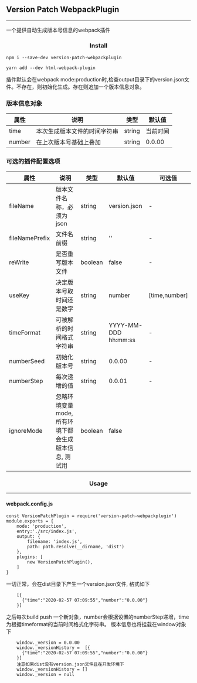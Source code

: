 
## Version Patch WebpackPlugin
****
一个提供自动生成版本号信息的webpack插件

### <center>Install</center>
`
npm i --save-dev version-patch-webpackplugin
`

`
yarn add --dev html-webpack-plugin
` 

插件默认会在webpack mode:production时,检查output目录下的version.json文件。不存在，则初始化生成。存在则追加一个版本信息对象。

### 版本信息对象
| 属性          |      说明           | 类型 | 默认值   |
| ------------ | ---------------------- | ------- |------- | 
| time         |  本次生成版本文件的时间字符串   | string | 当前时间 |
|number   |  在上次版本号基础上叠加  | string | 0.0.00  |

### 可选的插件配置选项
| 属性          |      说明           | 类型 | 默认值   | 可选值 |
| ------------ | ---------------------- | ------- |------- | ------- | 
| fileName         |  版本文件名称，必须为json   | string | version.json | - |
| fileNamePrefix   |  文件名前缀  | string | ''  | - |
| reWrite | 是否重写版本文件 | boolean | false | - |
| useKey | 决定版本号取时间还是数字 | string  | number | [time,number] |
| timeFormat | 可被解析的时间格式字符串 | string | YYYY-MM-DDD hh:mm:ss | - |
| numberSeed | 初始化版本号 | string | 0.0.00 | - |
| numberStep | 每次递增的值 | string | 0.0.01 | - |
| ignoreMode | 忽略环境变量mode, 所有环境下都会生成版本信息, 测试用 | boolean | false| 

### <center>Usage</center>
****
#### webpack.config.js
```
const VersionPatchPlugin = require('version-patch-webpackplugin')
module.exports = {
    mode: 'production',
    entry:'./src/index.js',
    output: {
        filename: 'index.js',
        path: path.resolve(__dirname, 'dist')
    },
    plugins: [
        new VersionPatchPlugin(),
    ]
}
```
一切正常，会在dist目录下产生一个version.json文件, 格式如下
```
    [{
      {"time":"2020-02-57 07:09:55","number":"0.0.00"}
    }]
```
之后每次build push 一个新对象，number会根据设置的numberStep递增，time为根据timeformat的当前时间格式化字符串。
版本信息也将挂载在window对象下
```
    window._version = 0.0.00
    window._versionHistory =  [{
      {"time":"2020-02-57 07:09:55","number":"0.0.00"}
    }]
    注意如果dist没有version.json文件且在开发环境下
    window._versionHistory = [] 
    window._version = null
```
